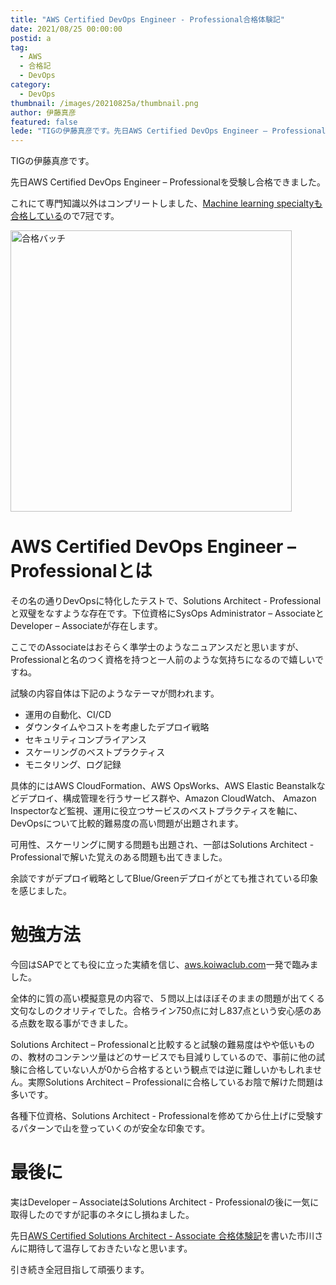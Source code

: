 ```yaml
---
title: "AWS Certified DevOps Engineer - Professional合格体験記"
date: 2021/08/25 00:00:00
postid: a
tag:
  - AWS
  - 合格記
  - DevOps
category:
  - DevOps
thumbnail: /images/20210825a/thumbnail.png
author: 伊藤真彦
featured: false
lede: "TIGの伊藤真彦です。先日AWS Certified DevOps Engineer – Professionalを受験し合格できました。これにて専門知識以外はコンプリートしました、Machine learning specialtyも合格しているので7冠です。"
---
```

TIGの伊藤真彦です。

先日AWS Certified DevOps Engineer – Professionalを受験し合格できました。

これにて専門知識以外はコンプリートしました、[Machine learning specialtyも合格している](/articles/20200729/)ので7冠です。

<img src="/images/20210825a/image.png" alt="合格バッチ" width="450" height="450" loading="lazy">

# AWS Certified DevOps Engineer – Professionalとは

その名の通りDevOpsに特化したテストで、Solutions Architect - Professionalと双璧をなすような存在です。下位資格にSysOps Administrator – AssociateとDeveloper – Associateが存在します。

ここでのAssociateはおそらく準学士のようなニュアンスだと思いますが、Professionalと名のつく資格を持つと一人前のような気持ちになるので嬉しいですね。

試験の内容自体は下記のようなテーマが問われます。

* 運用の自動化、CI/CD
* ダウンタイムやコストを考慮したデプロイ戦略
* セキュリティコンプライアンス
* スケーリングのベストプラクティス
* モニタリング、ログ記録

具体的にはAWS CloudFormation、AWS OpsWorks、AWS Elastic Beanstalkなどデプロイ、構成管理を行うサービス群や、Amazon CloudWatch、 Amazon Inspectorなど監視、運用に役立つサービスのベストプラクティスを軸に、DevOpsについて比較的難易度の高い問題が出題されます。

可用性、スケーリングに関する問題も出題され、一部はSolutions Architect - Professionalで解いた覚えのある問題も出てきました。

余談ですがデプロイ戦略としてBlue/Greenデプロイがとても推されている印象を感じました。

# 勉強方法

今回はSAPでとても役に立った実績を信じ、[aws.koiwaclub.com](https://aws.koiwaclub.com/)一発で臨みました。

全体的に質の高い模擬意見の内容で、５問以上はほぼそのままの問題が出てくる文句なしのクオリティでした。合格ライン750点に対し837点という安心感のある点数を取る事ができました。

Solutions Architect – Professionalと比較すると試験の難易度はやや低いものの、教材のコンテンツ量はどのサービスでも目減りしているので、事前に他の試験に合格していない人が0から合格するという観点では逆に難しいかもしれません。実際Solutions Architect – Professionalに合格しているお陰で解けた問題は多いです。

各種下位資格、Solutions Architect - Professionalを修めてから仕上げに受験するパターンで山を登っていくのが安全な印象です。

# 最後に

実はDeveloper – AssociateはSolutions Architect - Professionalの後に一気に取得したのですが記事のネタにし損ねました。

先日[AWS Certified Solutions Architect - Associate 合格体験記](/articles/20210818b/)を書いた市川さんに期待して温存しておきたいなと思います。

引き続き全冠目指して頑張ります。
